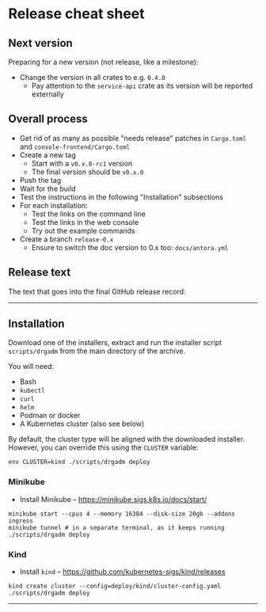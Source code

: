 # Release cheat sheet

## Next version

Preparing for a new version (not release, like a milestone):

* Change the version in all crates to e.g. `0.4.0`
  * Pay attention to the `service-api` crate as its version will be reported externally

## Overall process

* Get rid of as many as possible "needs release" patches in `Cargo.toml` and `console-frontend/Cargo.toml`
* Create a new tag
  * Start with a `v0.x.0-rc1` version
  * The final version should be `v0.x.0`
* Push the tag
* Wait for the build
* Test the instructions in the following "Installation" subsections
* For each installation:
  * Test the links on the command line
  * Test the links in the web console
  * Try out the example commands
* Create a branch `release-0.x`
  * Ensure to switch the doc version to 0.x too: `docs/antora.yml`

## Release text

The text that goes into the final GitHub release record:

---

## Installation

Download one of the installers, extract and run the installer script `scripts/drgadm` from the main directory of
the archive.

You will need:

  * Bash
  * `kubectl`
  * `curl`
  * `helm`
  * Podman or docker
  * A Kubernetes cluster (also see below)

By default, the cluster type will be aligned with the downloaded installer. However, you can override this using
the `CLUSTER` variable:

~~~shell
env CLUSTER=kind ./scripts/drgadm deploy
~~~

### Minikube

* Install Minikube – https://minikube.sigs.k8s.io/docs/start/

~~~shell
minikube start --cpus 4 --memory 16384 --disk-size 20gb --addons ingress
minikube tunnel # in a separate terminal, as it keeps running
./scripts/drgadm deploy
~~~

### Kind

* Install `kind` – https://github.com/kubernetes-sigs/kind/releases

~~~shell
kind create cluster --config=deploy/kind/cluster-config.yaml
./scripts/drgadm deploy
~~~


---
